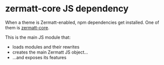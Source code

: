 # zermatt-core JS dependency

When a theme is Zermatt-enabled, npm dependencies get installed. One of them is [zermatt-core](https://www.npmjs.com/package/zermatt-core).

This is the main JS module that:

- loads modules and their rewrites
- creates the main Zermatt JS object...
- ...and exposes its features
